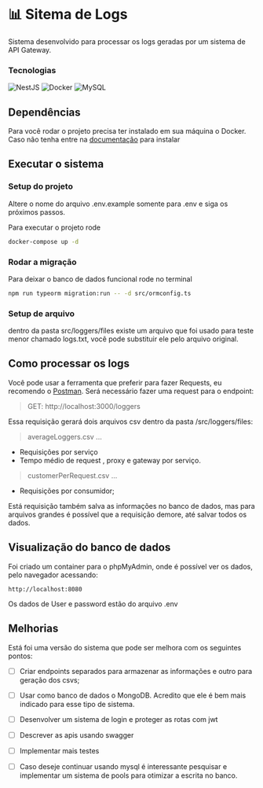 # :bar_chart: Sitema de Logs

Sistema desenvolvido para processar os logs geradas por um sistema de API Gateway.

### Tecnologias
![NestJS](https://img.shields.io/badge/nestjs-%23E0234E.svg?style=for-the-badge&logo=nestjs&logoColor=white)
![Docker](https://img.shields.io/badge/docker-%230db7ed.svg?style=for-the-badge&logo=docker&logoColor=white)
![MySQL](https://img.shields.io/badge/mysql-%2300f.svg?style=for-the-badge&logo=mysql&logoColor=white)

## Dependências
Para você rodar o projeto precisa ter instalado em sua máquina o Docker. Caso não tenha entre na [documentação](https://docs.docker.com/engine/install/) para instalar

## Executar o sistema  

### Setup do projeto 
Altere o nome do arquivo .env.example somente para .env e siga os próximos passos.

Para executar o projeto rode 

```bash
docker-compose up -d 
```
### Rodar a migração
Para deixar o banco de dados funcional rode no terminal 

```bash
npm run typeorm migration:run -- -d src/ormconfig.ts
```
### Setup de arquivo
dentro da pasta src/loggers/files existe um arquivo que foi usado para teste menor chamado logs.txt, você pode substituir ele pelo arquivo original.

## Como processar os logs
Você pode usar a ferramenta que preferir para fazer Requests, eu recomendo o [Postman](https://www.postman.com/). Será necessário fazer uma request para o endpoint:

> GET: http://localhost:3000/loggers

Essa requisição gerará dois arquivos csv dentro da pasta /src/loggers/files:

> averageLoggers.csv 
...

 - Requisições por serviço
 - Tempo médio de request , proxy e gateway por serviço.
 
> customerPerRequest.csv 
...

 - Requisições por consumidor;

Está requisição também salva as informações no banco de dados, mas para arquivos grandes é possível que a requisição demore, até salvar todos os dados.

## Visualização do banco de dados

Foi criado um container para o phpMyAdmin, onde é possível ver os dados, pelo navegador acessando:

```
http://localhost:8080
```
Os dados de User e password estão do arquivo .env

## Melhorias
Está foi uma versão do sistema que pode ser melhora com os seguintes pontos:

- [ ] Criar endpoints separados para armazenar as informações e outro para geração dos csvs;
- [ ] Usar como banco de dados o MongoDB. Acredito que  ele é bem mais indicado para esse tipo de sistema.
- [ ] Desenvolver um sistema de login e proteger as rotas com jwt
- [ ] Descrever as apis usando swagger 
- [ ] Implementar mais testes
- [ ] Caso deseje continuar usando mysql é interessante pesquisar e implementar um sistema de pools para otimizar a escrita no banco.
 